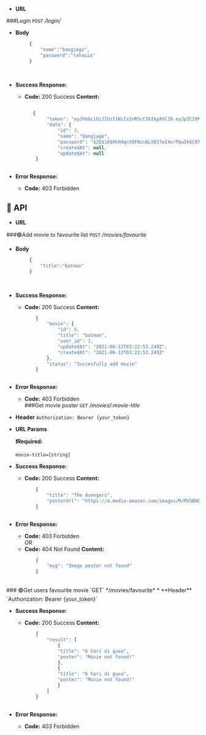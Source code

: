 <!-- #🎥 Favourite Movie API
<hr>
  Returns json data about a single user.
## 📦 Installation
* **Install Node Modules:**

  ```bash
    npm install
* **Setup .env :**

  

* **Run Server**
  ```shell
    npm run start
<br>
## 🎯 API -->
* **URL**


###Login
  `POST` */login/*
  
*  **Body**
 
   ```javascript
        {
            "name":"bangjago",
            "password":"rahasia"
        }
<br>

* **Success Response:**

  * **Code:** 200 Success
    **Content:**
    ```javascript
        
       {
            "token": "eyJhbGciOiJIUzI1NiIsInR5cCI6IkpXVCJ9.eyJpZCI6MywibmFtZSI6ImJhbmdqYWdvIiwicGFzc3dvcmQiOiIkMmIkMTAkSHRINHFudERGTnpuNkxYODM3d0lYZXJQYndJazZDOGZsUHVGV2VjcDl6Ykx2cFVxNkFBSXEiLCJjcmVhdGVkQXQiOm51bGwsInVwZGF0ZWRBdCI6bnVsbCwiaWF0IjoxNjIzNDY3MDcwfQ.Z3WNyhpkqh2wQJJi5mAlm4ljVhT4PhVjumpeQi7qBng",
            "data": {
                "id": 3,
                "name": "bangjago",
                "password": "$2b$10$HtH4qntDFNzn6LX837wIXerPbwIk6C8flPuFWecp9zbLvpUq6AAIq",
                "createdAt": null,
                "updatedAt": null
        } 
 
* **Error Response:**

  * **Code:** 403 Forbidden <br />
## 🎯 API
* **URL**


###🟢Add movie to favourite list
  `POST` */movies/favourite*
  
*  **Body**
 
   ```javascript
        {
            "title":"batman"
        }
<br>

* **Success Response:**

  * **Code:** 200 Success
    **Content:**
    ```javascript
        {
            "movie": {
                "id": 8,
                "title": "batman",
                "user_id": 3,
                "updatedAt": "2021-06-12T03:22:53.249Z",
                "createdAt": "2021-06-12T03:22:53.249Z"
            },
            "status": "Succesfully add movie"
        }
 
* **Error Response:**

  * **Code:** 403 Forbidden <br />
###Get movie poster
  `GET` */movies/:movie-title*
*  **Header**
    `Authorization: Bearer {your_token}`
*  **URL Params**

   **❗Required:**
    
   `movie-title=[string]`


* **Success Response:**

  * **Code:** 200 Success
    **Content:**
    ```javascript
        {
            "title": "The Avengers",
            "posterUrl": "https://m.media-amazon.com/images/M/MV5BNDYxNjQyMjAtNTdiOS00NGYwLWFmNTAtNThmYjU5ZGI2YTI1XkEyXkFqcGdeQXVyMTMxODk2OTU@._V1_SX300.jpg"
        }
 
* **Error Response:**

  * **Code:** 403 Forbidden <br />
    OR
  * **Code:** 404 Not Found 
    **Content:**
    ```javascript
        {
            "msg": "Image poster not found"
        }

<br>
### 🟢Get users favourite movie
  `GET` */movies/favourite*
*  **Header**
    `Authorization: Bearer {your_token}`


* **Success Response:**

  * **Code:** 200 Success
    **Content:**
    ```javascript
        {
            "result": [
                {
                "title": "6 hari di guoa",
                "poster": "Movie not found!"
                },
                {
                "title": "6 hari di guoa",
                "poster": "Movie not found!"
                }
            ]
        }
 
* **Error Response:**

  * **Code:** 403 Forbidden <br />
  